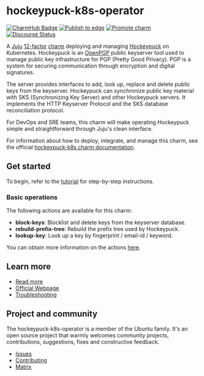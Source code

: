 # hockeypuck-k8s-operator

[![CharmHub Badge](https://charmhub.io/hockeypuck-k8s/badge.svg)](https://charmhub.io/hockeypuck-k8s)
[![Publish to edge](https://github.com/canonical/hockeypuck-k8s-operator/actions/workflows/publish_charm.yaml/badge.svg)](https://github.com/canonical/hockeypuck-k8s-operator/actions/workflows/publish_charm.yaml)
[![Promote charm](https://github.com/canonical/hockeypuck-k8s-operator/actions/workflows/promote_charm.yaml/badge.svg)](https://github.com/canonical/hockeypuck-k8s-operator/actions/workflows/promote_charm.yaml)
[![Discourse Status](https://img.shields.io/discourse/status?server=https%3A%2F%2Fdiscourse.charmhub.io&style=flat&label=CharmHub%20Discourse)](https://discourse.charmhub.io)

A [Juju](https://juju.is/) [12-factor](https://documentation.ubuntu.com/juju/3.6/reference/charm/#factor-app-charm) [charm](https://juju.is/docs/olm/charmed-operators) deploying and managing [Hockeypuck](https://hockeypuck.io/) on Kubernetes. Hockeypuck is an [OpenPGP](https://www.openpgp.org/) public keyserver tool used to manage public key infrastructure for PGP (Pretty Good Privacy). PGP is a system for securing communication through encryption and digital signatures.

The server provides interfaces to add, look up, replace and delete public keys from the keyserver. Hockeypuck can synchronize public key material with SKS (Synchronizing Key Server) and other Hockeypuck servers. It implements the HTTP Keyserver Protocol and the SKS database reconciliation protocol.

For DevOps and SRE teams, this charm will make operating Hockeypuck simple and straightforward through Juju's clean interface.

For information about how to deploy, integrate, and manage this charm, see the official [hockeypuck-k8s charm documentation](https://charmhub.io/hockeypuck-k8s).

## Get started

To begin, refer to the [tutorial](https://charmhub.io/hockeypuck-k8s/docs/tutorial-getting-started) for step-by-step instructions.

### Basic operations

The following actions are available for this charm:

* **block-keys**: Blocklist and delete keys from the keyserver database.
* **rebuild-prefix-tree**: Rebuild the prefix tree used by Hockeypuck.
* **lookup-key**: Look up a key by fingerprint / email-id / keyword.

You can obtain more information on the actions [here](https://charmhub.io/hockeypuck-k8s/actions).

## Learn more

- [Read more](https://charmhub.io/hockeypuck-k8s/docs)
- [Official Webpage](https://hockeypuck.io/)
- [Troubleshooting](https://matrix.to/#/#charmhub-charmdev:ubuntu.com)

## Project and community

The hockeypuck-k8s-operator is a member of the Ubuntu family. It's an open source project that warmly welcomes community projects, contributions, suggestions, fixes and constructive feedback.

* [Issues](https://github.com/canonical/hockeypuck-k8s-operator/issues)
* [Contributing](https://github.com/canonical/hockeypuck-k8s-operator/blob/main/CONTRIBUTING.md)
* [Matrix](https://matrix.to/#/#charmhub-charmdev:ubuntu.com)
